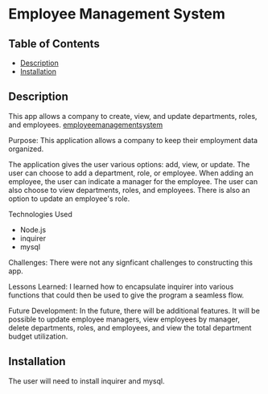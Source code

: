 
# Employee Management System

## Table of Contents
* [Description](#description)
* [Installation](#installation)

## Description

This app allows a company to create, view, and update departments, roles, and employees. [employeemanagementsystem](https://drive.google.com/file/d/1skBeVWPCgpFYfURJjmlu1pWmhketBfme/view)
       
Purpose: This application allows a company to keep their employment data organized.

The application gives the user various options: add, view, or update. The user can choose to add a department, role, or employee. When adding an employee, the user can indicate a manager for the employee. The user can also choose to view departments, roles, and employees. There is also an option to update an employee's role.

Technologies Used

* Node.js
* inquirer
* mysql

Challenges: There were not any signficant challenges to constructing this app.

Lessons Learned: I learned how to encapsulate inquirer into various functions that could then be used to give the program a seamless flow.

Future Development: In the future, there will be additional features. It will be possible to update employee managers, view employees by manager, delete departments, roles, and employees, and view the total department budget utilization.

## Installation 
 
The user will need to install inquirer and mysql.
